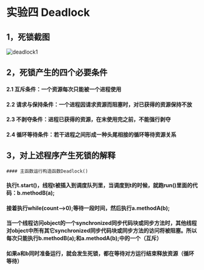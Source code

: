 # 实验四 Deadlock

## 1，死锁截图

![deadlock1](http://ww1.sinaimg.cn/large/a16d1d95jw1f9kwvpjh9fj208v07pmxi.jpg)

## 2，死锁产生的四个必要条件

#### 	2.1 互斥条件：一个资源每次只能被一个进程使用

#### 	2.2 请求与保持条件：一个进程因请求资源而阻塞时，对已获得的资源保持不放

#### 	2.3 不剥夺条件：进程已获得的资源，在末使用完之前，不能强行剥夺

#### 	2.4 循环等待条件：若干进程之间形成一种头尾相接的循环等待资源关系

## 3，对上述程序产生死锁的解释

	#### 主函数运行构造函数Deadlock()

 #### 执行t.start()，线程t被插入到调度队列里，当调度到t的时候，就跑run()里面的代码：b.methodB(a);

#### 接着执行while(count-->0);等待一段时间，然后执行a.methodA(b);

#### 当一个线程访问object的一个synchronized同步代码块或同步方法时，其他线程对object中所有其它synchronized同步代码块或同步方法的访问将被阻塞。所以每次只能执行b.methodB(a);和a.methodA(b);中的一个（互斥）

#### 如果a和b同时准备运行，就会发生死锁，都在等待对方运行结束释放资源（循环等待）













